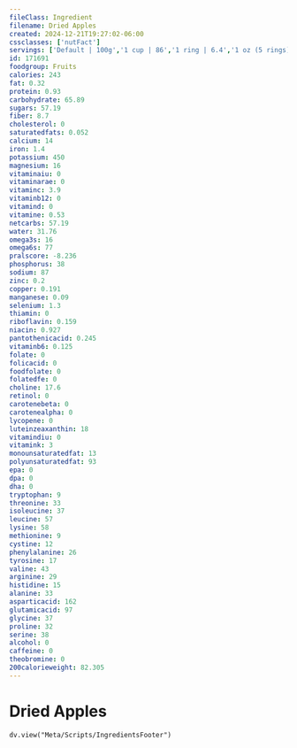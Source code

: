 ```yaml
---
fileClass: Ingredient
filename: Dried Apples
created: 2024-12-21T19:27:02-06:00
cssclasses: ['nutFact']
servings: ['Default | 100g','1 cup | 86','1 ring | 6.4','1 oz (5 rings) | 28.4']
id: 171691
foodgroup: Fruits
calories: 243
fat: 0.32
protein: 0.93
carbohydrate: 65.89
sugars: 57.19
fiber: 8.7
cholesterol: 0
saturatedfats: 0.052
calcium: 14
iron: 1.4
potassium: 450
magnesium: 16
vitaminaiu: 0
vitaminarae: 0
vitaminc: 3.9
vitaminb12: 0
vitamind: 0
vitamine: 0.53
netcarbs: 57.19
water: 31.76
omega3s: 16
omega6s: 77
pralscore: -8.236
phosphorus: 38
sodium: 87
zinc: 0.2
copper: 0.191
manganese: 0.09
selenium: 1.3
thiamin: 0
riboflavin: 0.159
niacin: 0.927
pantothenicacid: 0.245
vitaminb6: 0.125
folate: 0
folicacid: 0
foodfolate: 0
folatedfe: 0
choline: 17.6
retinol: 0
carotenebeta: 0
carotenealpha: 0
lycopene: 0
luteinzeaxanthin: 18
vitamindiu: 0
vitamink: 3
monounsaturatedfat: 13
polyunsaturatedfat: 93
epa: 0
dpa: 0
dha: 0
tryptophan: 9
threonine: 33
isoleucine: 37
leucine: 57
lysine: 58
methionine: 9
cystine: 12
phenylalanine: 26
tyrosine: 17
valine: 43
arginine: 29
histidine: 15
alanine: 33
asparticacid: 162
glutamicacid: 97
glycine: 37
proline: 32
serine: 38
alcohol: 0
caffeine: 0
theobromine: 0
200calorieweight: 82.305
---
```


# Dried Apples

```dataviewjs
dv.view("Meta/Scripts/IngredientsFooter")
```